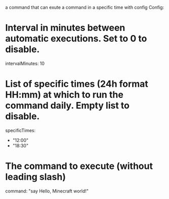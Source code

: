 a command that can exute a command in a specific time with config
Config: 

# Interval in minutes between automatic executions. Set to 0 to disable.
intervalMinutes: 10

# List of specific times (24h format HH:mm) at which to run the command daily. Empty list to disable.
specificTimes:
  - "12:00"
  - "18:30"

# The command to execute (without leading slash)
command: "say Hello, Minecraft world!"

